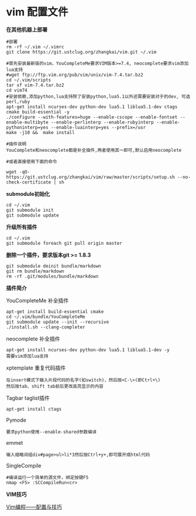 # vim 配置文件

**在其他机器上部署**

    #部署
    rm -rf ~/.vim ~/.vimrc
    git clone https://git.ustclug.org/zhangkai/vim.git ~/.vim

    #首先安装最新版的vim，YouCompleteMe要求VIM版本>=7.4, neocomplete要求vim添加lua支持
    #wget ftp://ftp.vim.org/pub/vim/unix/vim-7.4.tar.bz2
    cd ~/.vim/scripts
    tar xf vim-7.4.tar.bz2
    cd vim74
    #安装依赖,添加python,lua支持除了安装python,lua5.1以外还需要安装对于的dev, 可选perl,ruby
    apt-get install ncurses-dev python-dev lua5.1 liblua5.1-dev ctags cmake build-essential -y
    ./configure --with-features=huge --enable-cscope --enable-fontset --enable-multibyte --enable-perlinterp --enable-rubyinterp --enable-pythoninterp=yes --enable-luainterp=yes --prefix=/usr
    make -j10 &&  make install

    #插件说明
    YouComplete和neocomplete都是补全插件,两者使用其一即可,默认启用neocomplete

    #或者直接使用下面的命令

    wget -qO- https://git.ustclug.org/zhangkai/vim/raw/master/scripts/setup.sh --no-check-certificate | sh

**submodule初始化**

    cd ~/.vim
    git submodule init
    git submodule update


**升级所有插件**

    cd ~/.vim
    git submodule foreach git pull origin master

**删除一个插件，要求版本git >= 1.8.3**

    git submodule deinit bundle/markdown
    git rm bundle/markdown
    rm -rf .git/modules/bundle/markdown

**插件简介**

YouCompleteMe   补全插件

    apt-get install build-essential cmake
    cd ~/.vim/bundle/YouCompleteMe
    git submodule update --init --recursive
    ./install.sh --clang-completer

neocomplete     补全插件
    
    apt-get install ncurses-dev python-dev lua5.1 liblua5.1-dev -y
    需要vim添加lua支持

xptemplate    重复代码插件

    在insert模式下输入片段代码的名字(如switch)，然后按<C-\>(即Ctrl+\)
    然后按tab、shift tab前后更改高亮显示的内容

Tagbar    taglist插件

    apt-get install ctags

Pymode

    要求python使用--enable-shared参数编译

emmet

    输入缩略词组div#page>ul>li*3然后按Ctrl+y+,即可展开成html代码


SingleCompile

    #编译运行一个简单的源文件，绑定按键F5
    nmap <F5> :SCCompileRun<cr>


**VIM技巧**

[Vim编程——配置与技巧](http://linux-wiki.cn/wiki/%E7%94%A8Vim%E7%BC%96%E7%A8%8B%E2%80%94%E2%80%94%E9%85%8D%E7%BD%AE%E4%B8%8E%E6%8A%80%E5%B7%A7)


